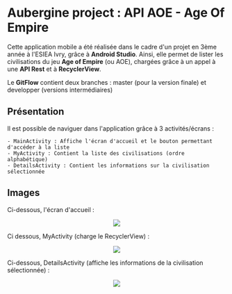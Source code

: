 # Aubergine project : API AOE - Age Of Empire

Cette application mobile a été réalisée dans le cadre d'un projet en 3ème année à l'ESIEA Ivry, grâce à **Android Studio**.
Ainsi, elle permet de lister les civilisations du jeu **Age of Empire** (ou AOE), chargées grâce à un appel à une **API Rest** et à **RecyclerView**.

Le **GitFlow** contient deux branches : master (pour la version finale) et developper (versions intermédiaires)

## Présentation

Il est possible de naviguer dans l'application grâce à 3 activités/écrans :

	- MainActivity : Affiche l'écran d'accueil et le bouton permettant d'accéder à la liste
	- MyActivity : Contient la liste des civilisations (ordre alphabétique)
	- DetailsActivity : Contient les informations sur la civilisation sélectionnée

## Images

Ci-dessous, l'écran d'accueil :
<p align="center">
<img src="https://image.noelshack.com/fichiers/2019/14/5/1554459458-capture-d-ecran-2019-04-05-a-11-51-02.png">
</p>

Ci dessous, MyActivity (charge le RecyclerView) :
<p align="center">
<img src="https://image.noelshack.com/fichiers/2019/14/5/1554459458-capture-d-ecran-2019-04-05-a-11-51-13.png">
</p>

Ci-dessous, DetailsActivity (affiche les informations de la civilisation sélectionnée) :
<p align="center">
<img src="https://image.noelshack.com/fichiers/2019/14/5/1554459465-capture-d-ecran-2019-04-05-a-11-53-10.png">
</p>
